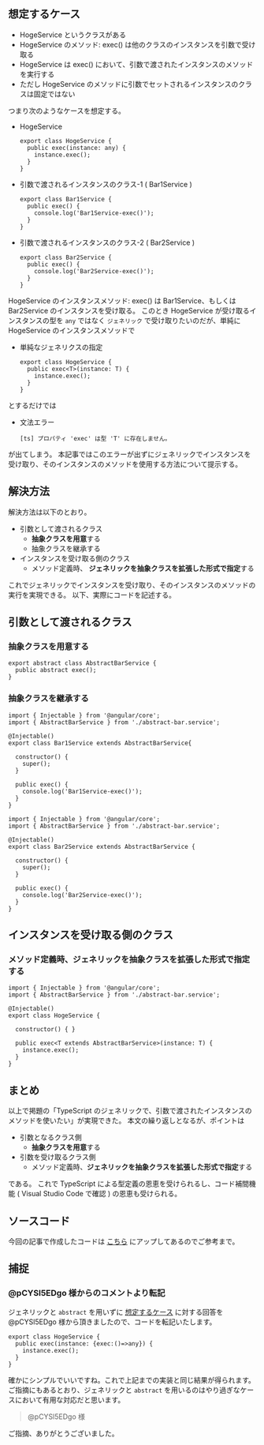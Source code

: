 ## 想定するケース

* HogeService というクラスがある
* HogeService のメソッド: exec() は他のクラスのインスタンスを引数で受け取る
* HogeService は exec() において、引数で渡されたインスタンスのメソッドを実行する
* ただし HogeService のメソッドに引数でセットされるインスタンスのクラスは固定ではない

つまり次のようなケースを想定する。

  * HogeService

    ```typescript:HogeService
    export class HogeService {
      public exec(instance: any) {
        instance.exec();
      }
    }
    ```

  * 引数で渡されるインスタンスのクラス-1 ( Bar1Service )

    ```typescript:Bar1Service
    export class Bar1Service {
      public exec() {
        console.log('Bar1Service-exec()');
      }
    }
    ```

  * 引数で渡されるインスタンスのクラス-2 ( Bar2Service )

    ```typescript:Bar2Service
    export class Bar2Service {
      public exec() {
        console.log('Bar2Service-exec()');
      }
    }
    ```

HogeService のインスタンスメソッド: exec() は Bar1Service、もしくは Bar2Service のインスタンスを受け取る。
このとき HogeService が受け取るインスタンスの型を ```any``` ではなく ```ジェネリック``` で受け取りたいのだが、単純に HogeService のインスタンスメソッドで

  * 単純なジェネリクスの指定

    ```typescript:HogeService
    export class HogeService {
      public exec<T>(instance: T) {
        instance.exec();
      }
    }
    ```

とするだけでは

  * 文法エラー

    ```:エラー
    [ts] プロパティ 'exec' は型 'T' に存在しません。
    ```

が出てしまう。
本記事ではこのエラーが出ずにジェネリックでインスタンスを受け取り、そのインスタンスのメソッドを使用する方法について提示する。

## 解決方法

解決方法は以下のとおり。

* 引数として渡されるクラス
  * **抽象クラスを用意**する
  * 抽象クラスを継承する
* インスタンスを受け取る側のクラス
  * メソッド定義時、 **ジェネリックを抽象クラスを拡張した形式で指定**する

これでジェネリックでインスタンスを受け取り、そのインスタンスのメソッドの実行を実現できる。
以下、実際にコードを記述する。


## 引数として渡されるクラス

### 抽象クラスを用意する

```typescript:AbstractBar
export abstract class AbstractBarService {
  public abstract exec();
}
```

### 抽象クラスを継承する

```typescript:Bar1Service
import { Injectable } from '@angular/core';
import { AbstractBarService } from './abstract-bar.service';

@Injectable()
export class Bar1Service extends AbstractBarService{

  constructor() {
    super();
  }

  public exec() {
    console.log('Bar1Service-exec()');
  }
}
```

```typescript:Bar2Service
import { Injectable } from '@angular/core';
import { AbstractBarService } from './abstract-bar.service';

@Injectable()
export class Bar2Service extends AbstractBarService {

  constructor() {
    super();
  }

  public exec() {
    console.log('Bar2Service-exec()');
  }
}
```

## インスタンスを受け取る側のクラス

### メソッド定義時、ジェネリックを抽象クラスを拡張した形式で指定する

```typescript:HogeService
import { Injectable } from '@angular/core';
import { AbstractBarService } from './abstract-bar.service';

@Injectable()
export class HogeService {

  constructor() { }

  public exec<T extends AbstractBarService>(instance: T) {
    instance.exec();
  }
}
```

## まとめ

以上で掲題の「TypeScript のジェネリックで、引数で渡されたインスタンスのメソッドを使いたい」が実現できた。
本文の繰り返しとなるが、ポイントは

* 引数となるクラス側
  * **抽象クラスを用意**する
* 引数を受け取るクラス側
  * メソッド定義時、**ジェネリックを抽象クラスを拡張した形式で指定**する

である。
これで TypeScript による型定義の恩恵を受けられるし、コード補間機能 ( Visual Studio Code で確認 ) の恩恵も受けられる。

## ソースコード

今回の記事で作成したコードは [こちら](https://github.com/ksh-fthr/angular-work/tree/feat_generics/src/app/service) にアップしてあるのでご参考まで。


## 捕捉
### @pCYSl5EDgo 様からのコメントより転記

ジェネリックと ```abstract``` を用いずに [想定するケース](#想定するケース) に対する回答を　@pCYSl5EDgo 様から頂きましたので、コードを転記いたします。

```typescript:ジェネリックとabstractを用いない回答
export class HogeService {
  public exec(instance: {exec:()=>any}) {
    instance.exec();
  }
}
```

確かにシンプルでいいですね。これで上記までの実装と同じ結果が得られます。
ご指摘にもあるとおり、ジェネリックと ```abstract``` を用いるのはやり過ぎなケースにおいて有用な対応だと思います。
> @pCYSl5EDgo 様

ご指摘、ありがとうございました。
